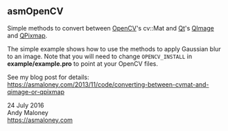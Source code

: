 asmOpenCV
--

Simple methods to convert between [OpenCV](http://opencv.org)'s cv::Mat and [Qt](https://www.qt.io/developers)'s [QImage](https://doc.qt.io/qt-5/qimage.html) and [QPixmap](https://doc.qt.io/qt-5/qpixmap.html).

The simple example shows how to use the methods to apply Gaussian blur to an image.  Note that you will need to change `OPENCV_INSTALL` in **example/example.pro** to point at your OpenCV files.

See my blog post for details: https://asmaloney.com/2013/11/code/converting-between-cvmat-and-qimage-or-qpixmap

24 July 2016  
Andy Maloney  
https://asmaloney.com
